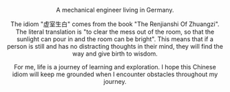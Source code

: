 <div align="center">

A mechanical engineer living in Germany.   

The idiom "虚室生白" comes from the book "The Renjianshi Of Zhuangzi". The literal translation is "to clear the mess out of the room, so that the sunlight can pour in and the room can be bright". This means that if a person is still and has no distracting thoughts in their mind, they will find the way and give birth to wisdom.  

For me, life is a journey of learning and exploration. I hope this Chinese idiom will keep me grounded when I encounter obstacles throughout my journey.

</div>
